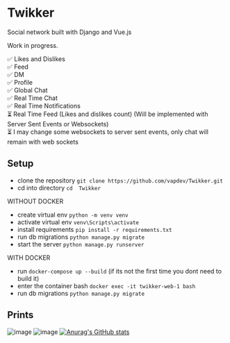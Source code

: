 # Twikker
Social network built with Django and Vue.js

Work in progress.

✅ Likes and Dislikes  <br>
✅ Feed  <br>
✅ DM <br>
✅ Profile <br>
✅ Global Chat <br>
✅ Real Time Chat <br> 
✅ Real Time Notifications <br>
⏳ Real Time Feed (Likes and dislikes count) (Will be implemented with Server Sent Events or Websockets) <br>
⏳ I may change some websockets to server sent events, only chat will remain with web sockets

<h2> Setup </h2>

- clone the repository  `git clone https://github.com/vapdev/Twikker.git`
- cd into directory `cd  Twikker`

WITHOUT DOCKER
- create virtual env `python -m venv venv`
- activate virtual env `venv\Scripts\activate`
- install requirements `pip install -r requirements.txt`
- run db migrations `python manage.py migrate`
- start the server `python manage.py runserver`

WITH DOCKER
- run `docker-compose up --build` (if its not the first time you dont need to build it)
- enter the container bash `docker exec -it twikker-web-1 bash`
- run db migrations `python manage.py migrate`

<h2> Prints </h2>

![image](https://user-images.githubusercontent.com/88452580/201464963-479c031f-0d06-405b-b0fb-0b4bd6781a61.png)
![image](https://user-images.githubusercontent.com/88452580/201464967-bde7576c-3b0a-4f89-9167-b449220706a6.png)
[![Anurag's GitHub stats](https://github-readme-stats.vercel.app/api?username=vapdev)](https://github.com/anuraghazra&hide=css/github-readme-stats)
